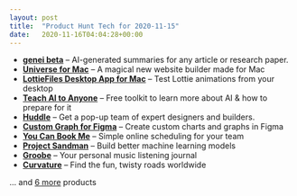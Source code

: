 ```yaml
---
layout: post
title:  "Product Hunt Tech for 2020-11-15"
date:   2020-11-16T04:04:28+00:00
---
```


* **[genei beta](https://www.producthunt.com/posts/genei-beta?utm_campaign=producthunt-api&utm_medium=api-v2&utm_source=Application%3A+Daily+Digest+RSS+v2+%28ID%3A+29748%29)** – AI-generated summaries for any article or research paper.
* **[Universe for Mac](https://www.producthunt.com/posts/universe-for-mac?utm_campaign=producthunt-api&utm_medium=api-v2&utm_source=Application%3A+Daily+Digest+RSS+v2+%28ID%3A+29748%29)** – A magical new website builder made for Mac
* **[LottieFiles Desktop App for Mac](https://www.producthunt.com/posts/lottiefiles-desktop-app-for-mac?utm_campaign=producthunt-api&utm_medium=api-v2&utm_source=Application%3A+Daily+Digest+RSS+v2+%28ID%3A+29748%29)** – Test Lottie animations from your desktop
* **[Teach AI to Anyone](https://www.producthunt.com/posts/teach-ai-to-anyone?utm_campaign=producthunt-api&utm_medium=api-v2&utm_source=Application%3A+Daily+Digest+RSS+v2+%28ID%3A+29748%29)** – Free toolkit to learn more about AI & how to prepare for it
* **[Huddle](https://www.producthunt.com/posts/huddle-6?utm_campaign=producthunt-api&utm_medium=api-v2&utm_source=Application%3A+Daily+Digest+RSS+v2+%28ID%3A+29748%29)** – Get a pop-up team of expert designers and builders.
* **[Custom Graph for Figma](https://www.producthunt.com/posts/custom-graph-for-figma?utm_campaign=producthunt-api&utm_medium=api-v2&utm_source=Application%3A+Daily+Digest+RSS+v2+%28ID%3A+29748%29)** – Create custom charts and graphs in Figma
* **[You Can Book Me](https://www.producthunt.com/posts/you-can-book-me?utm_campaign=producthunt-api&utm_medium=api-v2&utm_source=Application%3A+Daily+Digest+RSS+v2+%28ID%3A+29748%29)** – Simple online scheduling for your team
* **[Project Sandman](https://www.producthunt.com/posts/project-sandman?utm_campaign=producthunt-api&utm_medium=api-v2&utm_source=Application%3A+Daily+Digest+RSS+v2+%28ID%3A+29748%29)** – Build better machine learning models
* **[Groobe](https://www.producthunt.com/posts/groobe?utm_campaign=producthunt-api&utm_medium=api-v2&utm_source=Application%3A+Daily+Digest+RSS+v2+%28ID%3A+29748%29)** – Your personal music listening journal
* **[Curvature](https://www.producthunt.com/posts/curvature?utm_campaign=producthunt-api&utm_medium=api-v2&utm_source=Application%3A+Daily+Digest+RSS+v2+%28ID%3A+29748%29)** – Find the fun, twisty roads worldwide

… and [6 more](https://www.producthunt.com/tech) products